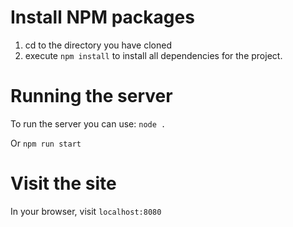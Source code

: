 # Install NPM packages

1. cd to the directory you have cloned
2. execute `npm install` to install all dependencies for the project.

# Running the server

To run the server you can use:
    `node .`

Or 
    `npm run start`
    
# Visit the site

In your browser, visit `localhost:8080`